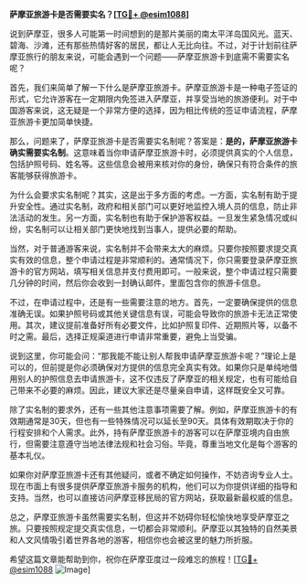 **萨摩亚旅游卡是否需要实名？[[TG💪+ @esim1088](https://t.me/s/esim1088)]**

说到萨摩亚，很多人可能第一时间想到的是那片美丽的南太平洋岛国风光。蓝天、碧海、沙滩，还有那些热情好客的居民，都让人无比向往。不过，对于计划前往萨摩亚旅行的朋友来说，可能会遇到一个问题——萨摩亚旅游卡到底需不需要实名呢？

首先，我们来简单了解一下什么是萨摩亚旅游卡。萨摩亚旅游卡是一种电子签证的形式，它允许游客在一定期限内免签进入萨摩亚，并享受当地的旅游便利。对于中国游客来说，这无疑是一个非常方便的选择，因为相比传统的签证申请流程，萨摩亚旅游卡更加简单快捷。

那么，问题来了，萨摩亚旅游卡是否需要实名制呢？答案是：**是的，萨摩亚旅游卡确实需要实名制**。这意味着当你申请萨摩亚旅游卡时，必须提供真实的个人信息，包括护照号码、姓名等。这些信息会被用来核对你的身份，确保只有符合条件的旅客能够获得旅游卡。

为什么会要求实名制呢？其实，这是出于多方面的考虑。一方面，实名制有助于提升安全性。通过实名制，政府和相关部门可以更好地监控入境人员的信息，防止非法活动的发生。另一方面，实名制也有助于保护游客权益。一旦发生紧急情况或纠纷，实名制可以让相关部门更快地找到当事人，提供必要的帮助。

当然，对于普通游客来说，实名制并不会带来太大的麻烦。只要你按照要求提交真实有效的信息，整个申请过程是非常顺利的。通常情况下，你只需要登录萨摩亚旅游卡的官方网站，填写相关信息并支付费用即可。一般来说，整个申请过程只需要几分钟的时间，然后你会收到一封确认邮件，里面包含你的旅游卡信息。

不过，在申请过程中，还是有一些需要注意的地方。首先，一定要确保提供的信息准确无误。如果护照号码或其他关键信息有误，可能会导致你的旅游卡无法正常使用。其次，建议提前准备好所有必要文件，比如护照复印件、近期照片等，以备不时之需。最后，选择正规渠道进行申请非常重要，避免上当受骗。

说到这里，你可能会问：“那我能不能让别人帮我申请萨摩亚旅游卡呢？”理论上是可以的，但前提是你必须确保对方提供的信息完全真实有效。如果你只是单纯地借用别人的护照信息去申请旅游卡，这不仅违反了萨摩亚的相关规定，也有可能给自己带来不必要的麻烦。因此，建议大家还是尽量亲自申请，这样既安全又可靠。

除了实名制的要求外，还有一些其他注意事项需要了解。例如，萨摩亚旅游卡的有效期通常是30天，但也有一些特殊情况可以延长至90天。具体有效期取决于你的行程安排和个人需求。此外，持有萨摩亚旅游卡的游客可以在萨摩亚境内自由旅行，但需要注意遵守当地法律法规和社会习俗。毕竟，尊重当地文化是每个游客的基本礼仪。

如果你对萨摩亚旅游卡还有其他疑问，或者不确定如何操作，不妨咨询专业人士。现在市面上有很多提供萨摩亚旅游卡服务的机构，他们可以为你提供详细的指导和支持。当然，也可以直接访问萨摩亚移民局的官方网站，获取最新最权威的信息。

总之，萨摩亚旅游卡虽然需要实名制，但这并不妨碍你轻松愉快地享受萨摩亚之旅。只要按照规定提交真实信息，一切都会非常顺利。萨摩亚以其独特的自然美景和人文风情吸引着世界各地的游客，相信你也会被这里的魅力所折服。

希望这篇文章能帮助到你，祝你在萨摩亚度过一段难忘的旅程！[[TG💪+ @esim1088](https://t.me/s/esim1088) ![Image](https://i.postimg.cc/4NQfJmqS/Snipaste-2025-05-13-00-14-12.png)]